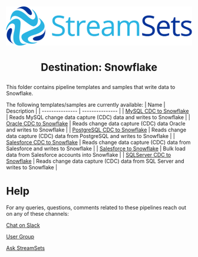 ![StreamSets Logo](images/Full%20Color%20Transparent.png)

<h1><p align="center">Destination: Snowflake</p></h1>

This folder contains pipeline templates and samples that write data to Snowflake.

The following templates/samples are currently available:
| Name            | Description     |
| --------------- | --------------- |
| [MySQL CDC to Snowflake](./MySQL%20CDC%20to%20Snowflake) | Reads MySQL change data capture (CDC) data and writes to Snowflake |
| [Oracle CDC to Snowflake](./Oracle%20CDC%20to%20Snowflake) | Reads change data capture (CDC) data Oracle and writes to Snowflake |
| [PostgreSQL CDC to Snowflake](./PostgreSQL%20CDC%20to%20Snowflake) | Reads change data capture (CDC) data from PostgreSQL and writes to Snowflake |
| [Salesforce CDC to Snowflake](./Salesforce%20CDC%20to%20Snowflake) | Reads change data capture (CDC) data from Salesforce and writes to Snowflake |
| [Salesforce to Snowflake](./Salesforce%20to%20Snowflake) | Bulk load data from Salesforce accounts into Snowflake |
| [SQLServer CDC to Snowflake](./SQLServer%20CDC%20to%20Snowflake) | Reads change data capture (CDC) data from SQL Server and writes to Snowflake |

# Help

For any queries, questions, comments related to these pipelines reach out on any of these channels:

[Chat on Slack](https://streamsetters-slack.herokuapp.com/)

[User Group](https://groups.google.com/a/streamsets.com/d/forum/sdc-user)

[Ask StreamSets](https://ask.streamsets.com/questions/)
